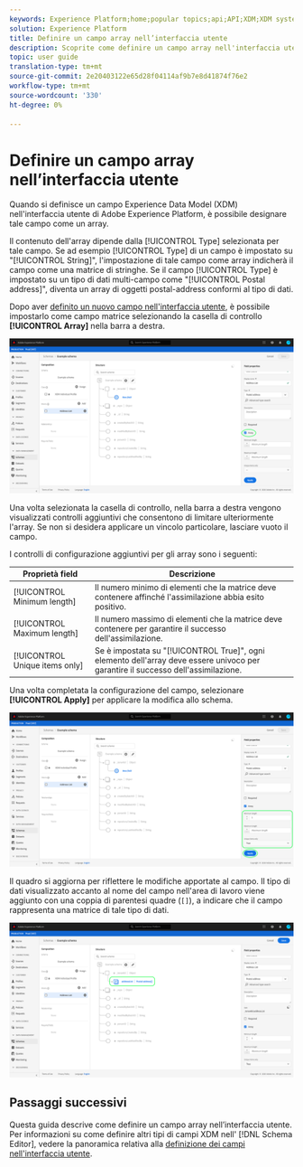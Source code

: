 ```yaml
---
keywords: Experience Platform;home;popular topics;api;API;XDM;XDM system;experience data model;data model;ui;workspace;array;field;
solution: Experience Platform
title: Definire un campo array nell’interfaccia utente
description: Scoprite come definire un campo array nell'interfaccia utente del Experience Platform .
topic: user guide
translation-type: tm+mt
source-git-commit: 2e20403122e65d28f04114af9b7e8d41874f76e2
workflow-type: tm+mt
source-wordcount: '330'
ht-degree: 0%

---
```



# Definire un campo array nell’interfaccia utente

Quando si definisce un campo Experience Data Model (XDM) nell&#39;interfaccia utente di Adobe Experience Platform, è possibile designare tale campo come un array.

Il contenuto dell&#39;array dipende dalla [!UICONTROL Type] selezionata per tale campo. Se ad esempio [!UICONTROL Type] di un campo è impostato su &quot;[!UICONTROL String]&quot;, l&#39;impostazione di tale campo come array indicherà il campo come una matrice di stringhe. Se il campo [!UICONTROL Type] è impostato su un tipo di dati multi-campo come &quot;[!UICONTROL Postal address]&quot;, diventa un array di oggetti postal-address conformi al tipo di dati.

Dopo aver [definito un nuovo campo nell&#39;interfaccia utente](./overview.md#define), è possibile impostarlo come campo matrice selezionando la casella di controllo **[!UICONTROL Array]** nella barra a destra.

![](../../images/ui/fields/special/array.png)

Una volta selezionata la casella di controllo, nella barra a destra vengono visualizzati controlli aggiuntivi che consentono di limitare ulteriormente l&#39;array. Se non si desidera applicare un vincolo particolare, lasciare vuoto il campo.

I controlli di configurazione aggiuntivi per gli array sono i seguenti:

| Proprietà field | Descrizione |
| --- | --- |
| [!UICONTROL Minimum length] | Il numero minimo di elementi che la matrice deve contenere affinché l&#39;assimilazione abbia esito positivo. |
| [!UICONTROL Maximum length] | Il numero massimo di elementi che la matrice deve contenere per garantire il successo dell&#39;assimilazione. |
| [!UICONTROL Unique items only] | Se è impostata su &quot;[!UICONTROL True]&quot;, ogni elemento dell&#39;array deve essere univoco per garantire il successo dell&#39;assimilazione. |

Una volta completata la configurazione del campo, selezionare **[!UICONTROL Apply]** per applicare la modifica allo schema.

![](../../images/ui/fields/special/array-config.png)

Il quadro si aggiorna per riflettere le modifiche apportate al campo. Il tipo di dati visualizzato accanto al nome del campo nell&#39;area di lavoro viene aggiunto con una coppia di parentesi quadre (`[]`), a indicare che il campo rappresenta una matrice di tale tipo di dati.

![](../../images/ui/fields/special/array-applied.png)

## Passaggi successivi

Questa guida descrive come definire un campo array nell’interfaccia utente. Per informazioni su come definire altri tipi di campi XDM nell&#39; [!DNL Schema Editor], vedere la panoramica relativa alla [definizione dei campi nell&#39;interfaccia utente](./overview.md#special).